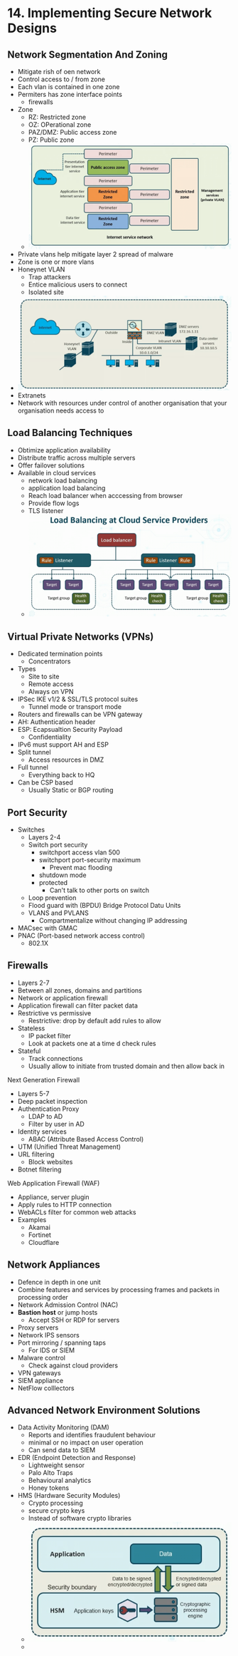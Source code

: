 # 14. Implementing Secure Network Designs

## Network Segmentation And Zoning
- Mitigate rish of oen network
- Control access to / from zone
- Each vlan is contained in one zone
- Permiters has zone interface points
	- firewalls
- Zone
	- RZ: Restricted zone
	- OZ: OPerational zone
	- PAZ/DMZ: Public access zone
	- PZ: Public zone
	- ![](Z.%20Pasted%20Images/Pasted%20image%2020221013171208.png)
- Private vlans help mitigate layer 2 spread of malware
- Zone is one or more vlans
- Honeynet VLAN
	- Trap attackers
	- Entice malicious users to connect
	- Isolated site
- ![](Z.%20Pasted%20Images/Pasted%20image%2020221013171335.png)
- Extranets
- Network with resources under control of another organisation that your organisation needs access to


## Load Balancing Techniques
- Obtimize application availability
- Distribute traffic across multiple servers
- Offer failover solutions
- Available in cloud services
	- network load balancing
	- application load balancing
	- Reach load balancer when acccessing from browser
	- Provide flow logs
	- TLS listener
	- ![](Z.%20Pasted%20Images/Pasted%20image%2020221013171735.png)


## Virtual Private Networks (VPNs)
- Dedicated termination points
	- Concentrators
- Types
	- Site to site
	- Remote access
	- Always on VPN
- IPSec IKE v1/2 & SSL/TLS protocol suites
	- Tunnel mode or transport mode
- Routers and firewalls can be VPN gateway
- AH: Authentication header 
- ESP: Ecapsualtion Security Payload
	- Confidentiality
- IPv6 must support AH and ESP
- Split tunnel
	- Access resources in DMZ
- Full tunnel
	- Everything back to HQ
- Can be CSP based
	- Usually Static or BGP routing

## Port Security
- Switches
	- Layers 2-4
	- Switch port security
		- switchport access vlan 500
		- switchport port-security maximum
			- Prevent mac flooding
		- shutdown mode
		- protected
			- Can't talk to other ports on switch
	- Loop prevention
	- Flood guard with (BPDU) Bridge Protocol Datu Units
	- VLANS and PVLANS
		- Compartmentalize without changing IP addressing
- MACsec with GMAC
- PNAC (Port-based network access control)
	- 802.1X

## Firewalls
- Layers 2-7
- Between all zones, domains and partitions
- Network or application firewall
- Application firewall can filter packet data
- Restrictive vs permissive
	- Restrictive: drop by default add rules to allow
- Stateless
	- IP packet filter
	- Look at packets one at a time d check rules
- Stateful
	- Track connections
	- Usually allow to initiate from trusted domain and then allow back in

Next Generation Firewall
- Layers 5-7
- Deep packet inspection
- Authentication Proxy
	- LDAP to AD
	- Filter by user in AD
- Identity services
	- ABAC (Attribute Based Access Control)
- UTM (Unified Threat Management)
- URL filtering
	- Block websites
- Botnet filtering

Web Application Firewall (WAF)
- Appliance, server plugin
- Apply rules to HTTP connection
- WebACLs filter for common web attacks
- Examples
	- Akamai
	- Fortinet
	- Cloudflare


## Network Appliances
- Defence in depth in one unit
- Combine features and services by processing frames and packets in processing order
- Network Admission Control (NAC)
- **Bastion host** or jump hosts
	- Accept SSH or RDP for servers
- Proxy servers
- Network IPS sensors
- Port mirroring / spanning taps
	- For IDS or SIEM
- Malware control
	- Check against cloud providers
- VPN gateways
- SIEM appliance
- NetFlow colllectors

## Advanced Network Environment Solutions
- Data Activity Monitoring (DAM)
	- Reports and identifies fraudulent behaviour
	- minimal or no impact on user operation
	- Can send data to SIEM
- EDR (Endpoint Detection and Response)
	- Lightweight sensor
	- Palo Alto Traps
	- Behavioural analytics
	- Honey tokens
- HMS (Hardware Security Modules)
	- Crypto processing
	- secure crypto keys
	- Instead of software crypto libraries
	- ![](Z.%20Pasted%20Images/Pasted%20image%2020221013181417.png)
	- 
